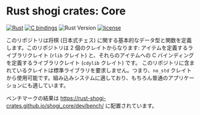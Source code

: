 # Rust shogi crates: Core
[![Rust](https://github.com/rust-shogi-crates/shogi_core/actions/workflows/rust.yml/badge.svg?branch=main)](https://github.com/rust-shogi-crates/shogi_core/actions/workflows/rust.yml?query=branch%3Amain)
[![C bindings](https://github.com/rust-shogi-crates/shogi_core/actions/workflows/c-bindings.yml/badge.svg?branch=main)](https://github.com/rust-shogi-crates/shogi_core/actions/workflows/c-bindings.yml?query=branch%3Amain)
![Rust Version](https://img.shields.io/badge/rustc-1.60+-blue.svg)
[![license](https://img.shields.io/badge/license-MIT-blue.svg)](https://opensource.org/licenses/mit-license.php)

このリポジトリは将棋 (日本式チェス) に関する基本的なデータ型と関数を定義します。このリポジトリは 2 個のクレイトからなります: アイテムを定義するライブラリクレイト (`rlib` クレイト) と、それらのアイテムへの C バインディングを定義するライブラリクレイト (`cdylib` クレイト) です。
このリポジトリに含まれているクレイトは標準ライブラリを要求しません。つまり、`no_std` クレイトから使用可能です。組み込みシステムに適しており、もちろん普通のアプリケーションにも適しています。

ベンチマークの結果は <https://rust-shogi-crates.github.io/shogi_core/dev/bench/> に配置されています。

